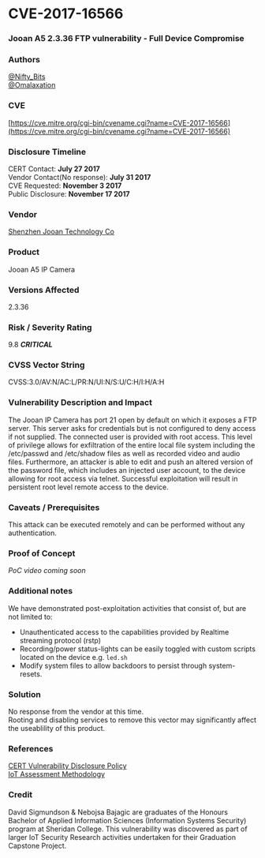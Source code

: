 # CVE-2017-16566

### Jooan A5 2.3.36 FTP vulnerability - Full Device Compromise

### Authors  
[@Nifty_Bits](https://twitter.com/_nifty_bits)   
[@Omalaxation](https://twitter.com/omalaxation)

### CVE
[https://cve.mitre.org/cgi-bin/cvename.cgi?name=CVE-2017-16566](https://cve.mitre.org/cgi-bin/cvename.cgi?name=CVE-2017-16566)

### Disclosure Timeline  
CERT Contact: **July 27 2017**   
Vendor Contact(No response): **July 31 2017**   
CVE Requested: **November 3 2017**   
Public Disclosure: **November 17 2017**   

### Vendor  
[Shenzhen Jooan Technology Co](http://www.qacctv.com)  

### Product  
Jooan A5 IP Camera

### Versions Affected  
2.3.36  

### Risk / Severity Rating
9.8 ***CRITICAL***    
### CVSS Vector String  
  CVSS:3.0/AV:N/AC:L/PR:N/UI:N/S:U/C:H/I:H/A:H
  
### Vulnerability Description and Impact 
The Jooan IP Camera has port 21 open by default on which it exposes a FTP server. This server asks for credentials but is not configured to deny access if not supplied. The connected user is provided with root access. This level of privilege allows for exfiltration of the entire local file system including the /etc/passwd and /etc/shadow files as well as recorded video and audio files. Furthermore,
an attacker is able to edit and push an altered version of the password file, which includes an injected user account, to the device allowing for root access via telnet. Successful exploitation will result in persistent root level remote access to the device.

### Caveats / Prerequisites 
This attack can be executed remotely and can be performed without any authentication. 
 
### Proof of Concept 
*PoC video coming soon* 

### Additional notes 
We have demonstrated post-exploitation activities that consist of, but are not limited to: 
* Unauthenticated access to the capabilities provided by Realtime streaming protocol (rstp)
* Recording/power status-lights can be easily toggled with custom scripts located on the device e.g. `led.sh`
* Modify system files to allow backdoors to persist through system-resets.

### Solution 
No response from the vendor at this time.   
Rooting and disabling services to remove this vector may significantly affect the useablility of this product.

### References 
[CERT Vulnerability Disclosure Policy](https://www.cert.org/vulnerability-analysis/vul-disclosure.cfm?)   
[IoT Assessment Methodology](https://github.com/SiggyD/Project-Hateful-Ferret/blob/master/IoT%20Security%20Assessment%20Methodology.pdf)

### Credit 
David Sigmundson & Nebojsa Bajagic are graduates of the Honours Bachelor of Applied Information Sciences (Information Systems Security) program at Sheridan College. This vulnerability was discovered as part of larger IoT Security Research activities undertaken for their Graduation Capstone Project.
